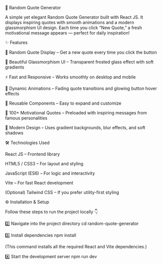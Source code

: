 
🌟 Random Quote Generator

A simple yet elegant Random Quote Generator built with React JS.
It displays inspiring quotes with smooth animations and a modern glassmorphism UI design.
Each time you click “New Quote,” a fresh motivational message appears — perfect for daily inspiration!

✨ Features

🎯 Random Quote Display – Get a new quote every time you click the button

🎨 Beautiful Glassmorphism UI – Transparent frosted glass effect with soft gradients

⚡ Fast and Responsive – Works smoothly on desktop and mobile

💬 Dynamic Animations – Fading quote transitions and glowing button hover effects

🔁 Reusable Components – Easy to expand and customize

🧠 100+ Motivational Quotes – Preloaded with inspiring messages from famous personalities

🌈 Modern Design – Uses gradient backgrounds, blur effects, and soft shadows

🛠️ Technologies Used

React JS – Frontend library

HTML5 / CSS3 – For layout and styling

JavaScript (ES6) – For logic and interactivity

Vite – For fast React development

(Optional) Tailwind CSS – If you prefer utility-first styling

⚙️ Installation & Setup

Follow these steps to run the project locally 👇

2️⃣ Navigate into the project directory
cd random-quote-generator

3️⃣ Install dependencies
npm install


(This command installs all the required React and Vite dependencies.)

4️⃣ Start the development server
npm run dev
